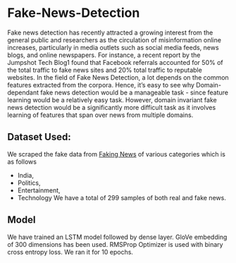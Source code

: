 # Fake-News-Detection

Fake news detection has recently attracted a growing interest from the general public and researchers as the circulation of misinformation online increases, particularly in media outlets such as social media feeds, news blogs, and online newspapers. For instance, a recent report by the Jumpshot Tech Blog1 found that Facebook referrals accounted for 50\% of the total traffic to fake news sites and 20\% total traffic to reputable websites. In the field of Fake News Detection, a lot depends on the common features extracted from the corpora. Hence, it’s easy to see why Domain-dependant fake news detection would be a manageable task - since feature learning would be a relatively easy task. However, domain invariant fake news detection would be a significantly more difficult task as it involves learning of features that span over news from multiple domains.

## Dataset Used:

We scraped the fake data from [Faking News](fakingnews.com) of various categories which is as follows
  - India,
  - Politics,
  - Entertainment,
  - Technology
We have a total of 299 samples of both real and fake news.

## Model

We have trained an LSTM model followed by dense layer. GloVe embedding of 300 dimensions has been used. RMSProp Optimizer is used with binary cross entropy loss. We ran it for 10 epochs.
